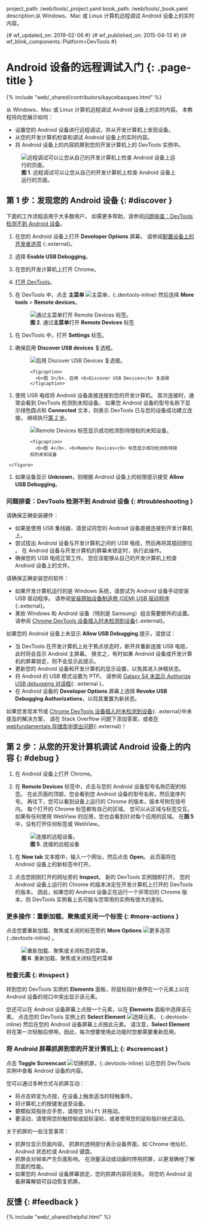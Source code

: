 project_path: /web/tools/_project.yaml
book_path: /web/tools/_book.yaml
description:从 Windows、Mac 或 Linux 计算机远程调试 Android 设备上的实时内容。

{# wf_updated_on: 2019-02-06 #}
{# wf_published_on: 2015-04-13 #}
{# wf_blink_components: Platform>DevTools #}

<style>
.devtools-inline {
  max-height: 1em;
  vertical-align: middle;
}
</style>

# Android 设备的远程调试入门 {: .page-title }

{% include "web/_shared/contributors/kaycebasques.html" %}

从 Windows、Mac 或 Linux 计算机远程调试 Android 设备上的实时内容。
 本教程将向您展示如何：

* 设置您的 Android 设备进行远程调试，并从开发计算机上发现设备。
* 从您的开发计算机检查和调试 Android 设备上的实时内容。
* 将 Android 设备上的内容抓屏到您的开发计算机上的 DevTools 实例中。


<figure>
  <img src="imgs/remote-debugging.png"
       alt="远程调试可以让您从自己的开发计算机上检查 Android 设备上运行的页面。"/>

  <figcaption>
    <b>图 1</b>. 远程调试可以让您从自己的开发计算机上检查 Android 设备上运行的页面。

  </figcaption>
</figure>

## 第 1 步：发现您的 Android 设备 {: #discover }

下面的工作流程适用于大多数用户。 如需更多帮助，请参阅[问题排查：DevTools 检测不到 Android 设备](#troubleshooting)。


1. 在您的 Android 设备上打开 **Developer Options** 屏幕。 请参阅[配置设备上的开发者选项](https://developer.android.com/studio/debug/dev-options.html)
{:.external}。
1. 选择 **Enable USB Debugging**。
1. 在您的开发计算机上打开 Chrome。
1. [打开 DevTools](/web/tools/chrome-devtools/#open)。
1. 在 DevTools 中，点击 **主菜单** ![主菜单][main]，{:.devtools-inline} 
   然后选择 **More tools** > **Remote devices**。 

     <figure>
       <img src="imgs/open-remote-devices.png"
            alt="通过主菜单打开 Remote Devices 标签。"/>
       <figcaption>
         <b>图 2</b>. 通过<b>主菜单</b>打开 <b>Remote Devices</b> 标签
       </figcaption>
     </figure>

[main]: /web/tools/chrome-devtools/images/three-dot.png
[open]: /web/tools/chrome-devtools/remote-debugging/imgs/open-remote-devices.png

1. 在 DevTools 中，打开 **Settings** 标签。

1. 确保启用 **Discover USB devices** 复选框。

     <figure>
       <img src="imgs/discover-usb-devices.png" alt="启用 Discover USB Devices 复选框。"/>

       <figcaption>
         <b>图 3</b>. 启用 <b>Discover USB Devices</b> 复选框
       </figcaption>
     </figure>

[discover]: /web/tools/chrome-devtools/remote-debugging/imgs/discover-usb-devices.png

1. 使用 USB 电缆将 Android 设备直接连接到您的开发计算机。
 首次连接时，通常会看到 DevTools 检测到未知设备。
 如果您 Android 设备的型号名称下显示绿色圆点和 **Connected** 文本，则表示 DevTools 已与您的设备成功建立连接。
 继续执行[第 2 步](#debug)。

     <figure>
       <img src="imgs/unknown-device.png" alt="Remote Devices 标签显示成功检测到待授权的未知设备。"/>

       <figcaption>
         <b>图 4</b>. <b>Remote Devices</b> 标签显示成功检测到待授权的未知设备
</figcaption>

     </figure>


[unknown]: /web/tools/chrome-devtools/remote-debugging/imgs/unknown-device.png

1. 如果设备显示 **Unknown**，则根据 Android 设备上的权限提示接受 **Allow USB
Debugging**。 

### 问题排查：DevTools 检测不到 Android 设备 {: #troubleshooting }

请确保正确安装硬件：

* 如果是使用 USB 集线器，请尝试将您的 Android 设备直接连接到开发计算机上。
* 尝试拔出 Android 设备与开发计算机之间的 USB 电缆，然后再将其插回原位
。 在 Android 设备与开发计算机的屏幕未锁定时，执行此操作。
* 确保您的 USB 电缆正常工作。 您应该能够从自己的开发计算机上检查 Android 设备上的文件。


请确保正确安装您的软件：

* 如果开发计算机运行的是 Windows 系统，请尝试为 Android 设备手动安装 USB 驱动程序。
 请参阅[安装原始设备制造商 (OEM) USB 驱动程序][drivers]{:.external}。
* 某些 Windows 和 Android 设备（特别是 Samsung）组合需要额外的设置。
 请参阅 [Chrome DevTools 设备插入时未检测到设备][SO]{:.external}。

如果您的 Android 设备上未显示 **Allow USB Debugging** 提示，请尝试：

* 当 DevTools 在开发计算机上处于焦点状态时，断开并重新连接 USB 电缆，此时将会显示 Android 主屏幕。
 换言之，有时如果 Android 设备或开发计算机的屏幕锁定，则不会显示此提示。
* 更新您的 Android 设备和开发计算机的显示设置，以免其进入休眠状态。
* 将 Android 的 USB 模式设置为 PTP。 请参阅 [Galaxy S4 未显示 Authorize USB debugging 对话框](https://android.stackexchange.com/questions/101933){: .external }。
* 在 Android 设备的 **Developer Options** 屏幕上选择 **Revoke USB Debugging Authorizations**，以将其重置为新状态。


如果您发现本节或 [Chrome DevTools 设备插入时未检测到设备][SO]{: .external}中未提及的解决方案，
请在 Stack Overflow 问题下添加答案，或者[在 webfundamentals 存储库中提出问题][issue]{:.external}！

[drivers]: https://developer.android.com/tools/extras/oem-usb.html
[SO]: https://stackoverflow.com/questions/21925992
[issue]: https://github.com/google/webfundamentals/issues/new?title=[Remote%20Debugging]

## 第 2 步：从您的开发计算机调试 Android 设备上的内容 {: #debug }

1. 在 Android 设备上打开 Chrome。
1. 在 **Remote Devices** 标签中，点击与您的 Android 设备型号名称匹配的标签。
   在此页面的顶部，您会看到您 Android 设备的型号名称，然后是序列号。
 再往下，您可以看到设备上运行的 Chrome 的版本，版本号附在括号内。
 每个打开的 Chrome 标签都有自己的区域。 您可以从区域与标签交互。
 如果有任何使用 WebView 的应用，您也会看到针对每个应用的区域。
 在<b>图 5</b> 中，没有打开任何标签或 WebView。

     <figure>
       <img src="imgs/connected-remote-device.png" alt="连接的远程设备。"/>
       <figcaption>
         <b>图 5</b>. 连接的远程设备
</figcaption>
     </figure>

1. 在 **New tab** 文本框中，输入一个网址，然后点击 **Open**。 此页面将在 Android 设备上的新标签中打开。


1. 点击您刚刚打开的网址旁的 **Inspect**。 新的 DevTools 实例随即打开。
 您的 Android 设备上运行的 Chrome 的版本决定在开发计算机上打开的 DevTools 的版本。
   因此，如果您的 Android 设备正在运行一个非常旧的 Chrome 版本，则 DevTools 实例看上去可能与您常用的实例有很大的差别。


### 更多操作：重新加载、聚焦或关闭一个标签 {: #more-actions }

点击您要重新加载、聚焦或关闭的标签旁的 **More Options** ![更多选项][more]{:.devtools-inline} 。


[more]: /web/tools/chrome-devtools/images/three-dot.png

<figure>
  <img src="imgs/reload.png" alt="重新加载、聚焦或关闭标签的菜单。"/>
  <figcaption>
    <b>图 6</b>. 重新加载、聚焦或关闭标签的菜单
  </figcaption>
</figure>

### 检查元素 {: #inspect }

转到您的 DevTools 实例的 **Elements** 面板，将鼠标指针悬停在一个元素上以在 Android 设备的视口中突出显示该元素。


您还可以在 Android 设备屏幕上点按一个元素，以在 **Elements** 面板中选择该元素。
 点击您的 DevTools 实例上的 **Select Element** ![选择元素][select]，
{:.devtools-inline} 然后在您的 Android 设备屏幕上点按此元素。
 请注意，**Select Element** 将在第一次轻触后停用，因此，每次想要使用此功能时您都需要重新启用。



[select]: imgs/select-element.png

### 将 Android 屏幕抓屏到您的开发计算机上 {: #screencast }

点击 **Toggle Screencast** ![切换抓屏][screencast]，{:.devtools-inline}
以在您的 DevTools 实例中查看 Android 设备的内容。

[screencast]: imgs/toggle-screencast.png

您可以通过多种方式与抓屏互动：

* 将点击转变为点按，在设备上触发适当的轻触事件。 
* 将计算机上的按键发送至设备。 
* 要模拟双指张合手势，请按住 <kbd>Shift</kbd> 并拖动。 
* 要滚动，请使用您的触控板或鼠标滚轮，或者使用您的鼠标指针抛式滚动。


关于抓屏的一些注意事项：

* 抓屏仅显示页面内容。 抓屏的透明部分表示设备界面，如 Chrome 地址栏、Android 状态栏或 Android 键盘。
* 抓屏会对帧率产生负面影响。 在测量滚动或动画时停用抓屏，以更准确地了解页面的性能。
* 如果您的 Android 设备屏幕锁定，您的抓屏内容将消失。
 将您的 Android 设备屏幕解锁可自动恢复抓屏。


## 反馈 {: #feedback }

{% include "web/_shared/helpful.html" %}
